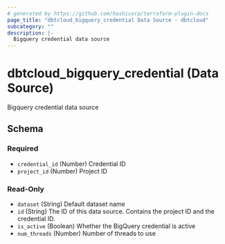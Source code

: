 ```yaml
---
# generated by https://github.com/hashicorp/terraform-plugin-docs
page_title: "dbtcloud_bigquery_credential Data Source - dbtcloud"
subcategory: ""
description: |-
  Bigquery credential data source
---
```


# dbtcloud_bigquery_credential (Data Source)

Bigquery credential data source



<!-- schema generated by tfplugindocs -->
## Schema

### Required

- `credential_id` (Number) Credential ID
- `project_id` (Number) Project ID

### Read-Only

- `dataset` (String) Default dataset name
- `id` (String) The ID of this data source. Contains the project ID and the credential ID.
- `is_active` (Boolean) Whether the BigQuery credential is active
- `num_threads` (Number) Number of threads to use
